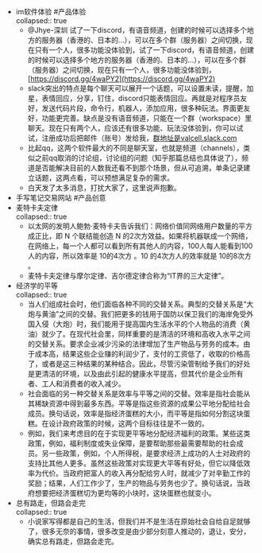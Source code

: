 - im软件体验 #产品体验  
  collapsed:: true
	- @Jhye-深圳 试了一下discord，有语音频道，创建的时候可以选择多个地方的服务器（香港的、日本的…），可以在多个群（服务器）之间切换，现在只有一个人，很多功能没体验到，试了一下discord，有语音频道，创建的时候可以选择多个地方的服务器（香港的、日本的…），可以在多个群（服务器）之间切换，现在只有一个人，很多功能没体验到，[https://discord.gg/4waPY2](https://discord.gg/4waPY2)
	- slack突出的特点是每个聊天可以展开一个话题，可以设置未读，提醒，加星，表情回应，分享，钉住，discord只能表情回应。再就是对程序员友好，发送代码片段，命令行，机器人，添加应用，很多种玩法。界面更友好，功能更完善。缺点是没有语音频道，只能在一个群（workspace）里聊天。现在只有两个人，应该还有很多功能、玩法没体验到，你可以试试，注册成功后把邮件（账号）发给我，[群地址是valcell.slack.com](http://xn--valcell-q68luew60neszd.slack.com)
	- 比起qq，这两个软件最大的不同是聊天室，也就是频道（channels），类似之前qq取消的讨论组，讨论组的问题（知乎那篇总结也具体说了），频道是否能解决目前的人数我还看不到那个场景，但从可追溯，单条记录建立话题，这两点看，可以预想满足复杂的需求。
	- 白天发了太多消息，打扰大家了，这里说声抱歉。
- 手写笔记交易网站 #产品创意
- 麦特卡夫定律  
  collapsed:: true
	- 以太网的发明人鲍勃·麦特卡夫告诉我们：网络价值同网络用户数量的平方成正比，即 N 个联结能创造 N 的2次方效益。如果将机器联成一个网络，在网络上，每一个人都可以看到所有其他人的内容，100人每人能看到100人的内容，所以效率是 10的4次方 。10 的4次方人的效率就是 10的8次方 。
	- 麦特卡夫定律与摩尔定律、吉尔德定律合称为“IT界的三大定律”。
- 经济学的平等  
  collapsed:: true
	- 当人们组成社会时，他们面临各种不同的交替关系。典型的交替关系是“大炮与黄油”之间的交替。我们把更多的钱用于国防以保卫我们的海岸免受外国入侵（大炮）时，我们能用于提高国内生活水平的个人物品的消费（黄油）就少了。在现代社会里，同样重要的是清洁的环境和高收入水平之间的交替关系。要求企业减少污染的法律增加了生产物品与劳务的成本。由于成本高，结果这些企业赚的利润少了，支付的工资低了，收取的价格高了，或者是这三种结果的某种结合。因此，尽管污染管制给予我们的好处是更清洁的环境，以及由此引起的健康水平提高，但其代价是企业所有者、工人和消费者的收入减少。
	- 社会面临的另一种交替关系是效率与平等之间的交替。效率是指社会能从其稀缺资源中得到最多东西。平等是指这些资源的成果公平地分配给社会成员。换句话说，效率是指经济蛋糕的大小，而平等是指如何分割这块蛋糕。在设计政府政策的时候，这两个目标往往是不一致的。
	- 例如，我们来考虑目的在于实现更平等地分配经济福利的政策。某些这类政策，例如，福利制度或失业保障，是要帮助那些最需要帮助的社会成员。另一些政策，例如，个人所得税，是要求经济上成功的人士对政府的支持比其他人更多。虽然这些政策对实现更大平等有好处，但它以降低效率为代价。当政府把富人的收入再分配给穷人时，就减少了对辛勤工作的奖励；结果，人们工作少了，生产的物品与劳务也少了。换句话说，当政府想要把经济蛋糕切为更均等的小块时，这块蛋糕也就变小。
- 总有路走，但路会走完  
  collapsed:: true
	- 小说家写得都是自己的生活，但我们并不是生活在原始社会自给自足就够了，很多无奈的事情，很多改变是由少部分刻意人推动的，退让，安分，确实总有路走，但路会走完。
